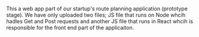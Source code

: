 This a web app part of our startup's route planning application (prototype stage). We have only uploaded two files; JS file that runs on Node whcih hadles Get and Post requests and another JS file that runs in React whcih is responsible for the front end part of the applicaiton. 
